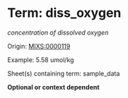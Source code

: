 # Term: diss_oxygen

*concentration of dissolved oxygen*

Origin: [MIXS:0000119](https://w3id.org/mixs/0000119)

Example: 5.58 umol/kg

Sheet(s) containing term: sample_data

**Optional or context dependent**